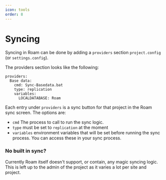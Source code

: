 ```yaml
---
icon: tools
order: 8
---
```


# Syncing

Syncing in Roam can be done by adding a `providers` section `project.config` (or `settings.config`).

The providers section looks like the following:

```
providers:
  Base data:
    cmd: Sync-Basedata.bat
    type: replication
    variables:
      LOCALDATABASE: Roam
```

Each entry under `providers` is a sync button for that project in the Roam sync screen. The options are:

- `cmd` The process to call to run the sync logic.
- `type` must be set to `replication` at the moment
- `variables` environment variables that will be set before running the sync process. You can access these in your sync process.

### No built in sync?
Currently Roam itself doesn't support, or contain, any magic syncing logic.  This is left up to the admin of the project as it varies a lot per site and project.